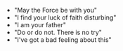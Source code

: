 * "May the Force be with you"
* "I find your luck of faith disturbing"
* "I am your father"
* "Do or do not. There is no try"
* "I've got a bad feeling about this"
